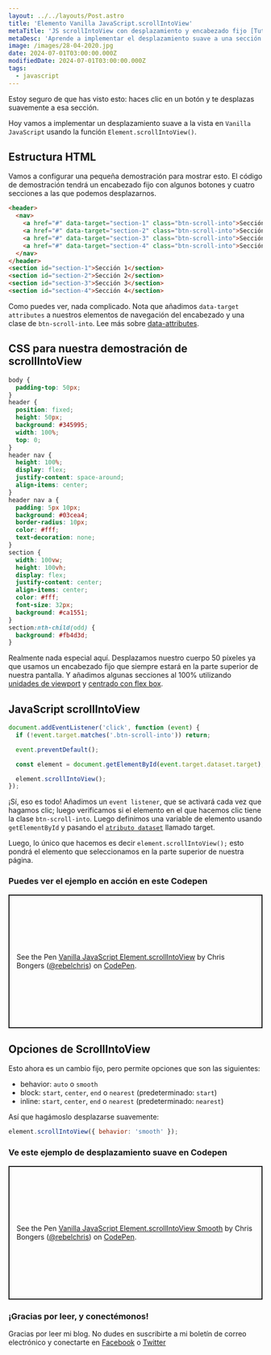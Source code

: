 ```yaml
---
layout: ../../layouts/Post.astro
title: 'Elemento Vanilla JavaScript.scrollIntoView'
metaTitle: 'JS scrollIntoView con desplazamiento y encabezado fijo [Tutorial 2022]'
metaDesc: 'Aprende a implementar el desplazamiento suave a una sección sin que quede oculta bajo un encabezado fijo. Vea el código de ejemplo en Codepen.'
image: /images/28-04-2020.jpg
date: 2024-07-01T03:00:00.000Z
modifiedDate: 2024-07-01T03:00:00.000Z
tags:
  - javascript
---
```


Estoy seguro de que has visto esto: haces clic en un botón y te desplazas suavemente a esa sección.

Hoy vamos a implementar un desplazamiento suave a la vista en `Vanilla JavaScript` usando la función `Element.scrollIntoView()`.

## Estructura HTML

Vamos a configurar una pequeña demostración para mostrar esto. El código de demostración tendrá un encabezado fijo con algunos botones y cuatro secciones a las que podemos desplazarnos.

```html
<header>
  <nav>
    <a href="#" data-target="section-1" class="btn-scroll-into">Sección 1</a>
    <a href="#" data-target="section-2" class="btn-scroll-into">Sección 2</a>
    <a href="#" data-target="section-3" class="btn-scroll-into">Sección 3</a>
    <a href="#" data-target="section-4" class="btn-scroll-into">Sección 4</a>
  </nav>
</header>
<section id="section-1">Sección 1</section>
<section id="section-2">Sección 2</section>
<section id="section-3">Sección 3</section>
<section id="section-4">Sección 4</section>
```

Como puedes ver, nada complicado. Nota que añadimos `data-target` `attributes` a nuestros elementos de navegación del encabezado y una clase de `btn-scroll-into`.
Lee más sobre [data-attributes](https://daily-dev-tips.com/posts/vanilla-javascript-data-attributes/).

## CSS para nuestra demostración de scrollIntoView

```css
body {
  padding-top: 50px;
}
header {
  position: fixed;
  height: 50px;
  background: #345995;
  width: 100%;
  top: 0;
}
header nav {
  height: 100%;
  display: flex;
  justify-content: space-around;
  align-items: center;
}
header nav a {
  padding: 5px 10px;
  background: #03cea4;
  border-radius: 10px;
  color: #fff;
  text-decoration: none;
}
section {
  width: 100vw;
  height: 100vh;
  display: flex;
  justify-content: center;
  align-items: center;
  color: #fff;
  font-size: 32px;
  background: #ca1551;
}
section:nth-child(odd) {
  background: #fb4d3d;
}
```

Realmente nada especial aquí. Desplazamos nuestro cuerpo 50 píxeles ya que usamos un encabezado fijo que siempre estará en la parte superior de nuestra pantalla.
Y añadimos algunas secciones al 100% utilizando [unidades de viewport](https://daily-dev-tips.com/posts/how-to-work-with-css-viewport-units/) y [centrado con flex box](https://daily-dev-tips.com/posts/css-flexbox-most-easy-center-vertical-and-horizontal/).

## JavaScript scrollIntoView

```js
document.addEventListener('click', function (event) {
  if (!event.target.matches('.btn-scroll-into')) return;

  event.preventDefault();

  const element = document.getElementById(event.target.dataset.target);

  element.scrollIntoView();
});
```

¡Sí, eso es todo! Añadimos un `event listener`, que se activará cada vez que hagamos clic; luego verificamos si el elemento en el que hacemos clic tiene la clase `btn-scroll-into`.
Luego definimos una variable de elemento usando `getElementById` y pasando el [`atributo dataset`](https://daily-dev-tips.com/posts/vanilla-javascript-data-attributes/) llamado target.

Luego, lo único que hacemos es decir `element.scrollIntoView();` esto pondrá el elemento que seleccionamos en la parte superior de nuestra página.

### Puedes ver el ejemplo en acción en este Codepen

<p class="codepen" data-height="265" data-theme-id="dark" data-default-tab="css,result" data-user="rebelchris" data-slug-hash="ExVWJxg" style="height: 265px; box-sizing: border-box; display: flex; align-items: center; justify-content: center; border: 2px solid; margin: 1em 0; padding: 1em;" data-pen-title="Vanilla JavaScript Element.scrollIntoView">
  <span>See the Pen <a href="https://codepen.io/rebelchris/pen/ExVWJxg">
  Vanilla JavaScript Element.scrollIntoView</a> by Chris Bongers (<a href="https://codepen.io/rebelchris">@rebelchris</a>)
  on <a href="https://codepen.io">CodePen</a>.</span>
</p>
<script async src="https://static.codepen.io/assets/embed/ei.js"></script>

## Opciones de ScrollIntoView

Esto ahora es un cambio fijo, pero permite opciones que son las siguientes:

- behavior: `auto` o `smooth`
- block: `start`, `center`, `end` o `nearest` (predeterminado: `start`)
- inline: `start`, `center`, `end` o `nearest` (predeterminado: `nearest`)

Así que hagámoslo desplazarse suavemente:

```js
element.scrollIntoView({ behavior: 'smooth' });
```

### Ve este ejemplo de desplazamiento suave en Codepen

<p class="codepen" data-height="265" data-theme-id="dark" data-default-tab="css,result" data-user="rebelchris" data-slug-hash="KKdWYzP" style="height: 265px; box-sizing: border-box; display: flex; align-items: center; justify-content: center; border: 2px solid; margin: 1em 0; padding: 1em;" data-pen-title="Vanilla JavaScript Element.scrollIntoView Smooth">
  <span>See the Pen <a href="https://codepen.io/rebelchris/pen/KKdWYzP">
  Vanilla JavaScript Element.scrollIntoView Smooth</a> by Chris Bongers (<a href="https://codepen.io/rebelchris">@rebelchris</a>)
  on <a href="https://codepen.io">CodePen</a>.</span>
</p>
<script async src="https://static.codepen.io/assets/embed/ei.js"></script>

### ¡Gracias por leer, y conectémonos!

Gracias por leer mi blog. No dudes en suscribirte a mi boletín de correo electrónico y conectarte en [Facebook](https://www.facebook.com/DailyDevTipsBlog) o [Twitter](https://twitter.com/DailyDevTips1)
